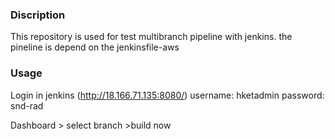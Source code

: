 ### Discription
This repository is used for test multibranch pipeline with jenkins.
the pineline is depend on the jenkinsfile-aws

### Usage
Login in jenkins (http://18.166.71.135:8080/)
username: hketadmin
password: snd-rad

Dashboard > select branch >build now